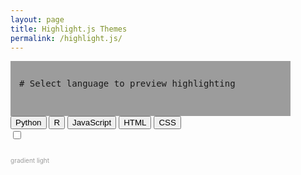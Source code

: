 ```yaml
---
layout: page
title: Highlight.js Themes
permalink: /highlight.js/
---
```


 
<html>
<head>
<script src="https://kit.fontawesome.com/5c0609df7f.js" crossorigin="anonymous"></script>
<style>

.btn {
  border-radius: 3px;
  background:transparent;
   border: solid 1px #9c9c9c;
   color: #9c9c9c;
   display: inline-block;
   font-family: "Raleway", Helvetica, sans-serif;
   font-size: .7em !important;
   font-weight: 800;
   height: 1.5em;
   letter-spacing: 0em;
   line-height: 1.5em;
   margin: auto;
   padding: 0 .6em;
   -moz-transition: background-color 0.2s ease, border 0.2s ease, color 0.2s ease;
   -webkit-transition: background-color 0.2s ease, border 0.2s ease, color 0.2s ease;
   -ms-transition: background-color 0.2s ease, border 0.2s ease, color 0.2s ease;
   transition: background-color 0.2s ease, border 0.2s ease, color 0.2s ease;
   text-align: center;
   text-transform: capitalize;
   width: fit-content;
   background-color:transparent;
}

.btn:hover {
background: -webkit-linear-gradient(45deg, #FA8BFF 0%, #2BD2FF 52%, #2BFF88 90%);
  -webkit-background-clip: text;
  -webkit-text-fill-color: transparent;
    border: solid 1px;
}

.theme-switch-wrapper {
  display: inline-block;
  padding-top: 0px;
  padding-left:25em;
  align-items: center;

  em {
    margin-left: 10px;
    font-size: 10px;
  }
}
.theme-switch {
  display: inline-block;
  height: 34px;
  position: relative;
  width: 60px;
}

.theme-switch input {
  display:none;
}

.slider {
  background-color: #9c9c9c;
  bottom: 0;
  cursor: pointer;
  left: 0;
  position: absolute;
  right: 0;
  top: 0;
  transition: .4s;
}

.slider:before {
  background-color: #fff;
  bottom: 4px;
  content: "";
  height: 26px;
  left: 4px;
  position: absolute;
  transition: .4s;
  width: 26px;
}

input:checked + .slider {
  background: -webkit-linear-gradient(45deg, #FA8BFF 0%, #2BD2FF 52%, #2BFF88 90%);
}

input:checked + .slider:before {
  transform: translateX(26px);
}

.slider.round {
  border-radius: 34px;
}

.slider.round:before {
  border-radius: 50%;
}
.myDiv {
  padding: 1em;
  background: #9c9c9c;
  width: 30em;
  border: 1 px solid #3D3D3E;
  
}


</style>
</head>

<body>

<div class="myDiv">

<link rel="stylesheet"
      href="https://cdnjs.cloudflare.com/ajax/libs/highlight.js/10.2.0/styles/gradient-light.min.css" id="js_css">


<script src="https://cdnjs.cloudflare.com/ajax/libs/highlight.js/10.2.0/highlight.min.js"></script>
<script>hljs.initHighlightingOnLoad();</script>


  <pre id="code">
# Select language to preview highlighting 
  </pre>
</div>

<script>
function python(){
document.getElementById("code").innerHTML = "<code> @requires_authorization
def somefunc(param1='', param2=0):
    r'''A docstring'''
    if param1 > param2: # interesting
        print 'Gre\'ater'
    return (param2 - param1 + 1 + 0b10l) or None

class SomeClass:
    pass

>>> message = '''interpreter
... prompt''' </code>";
}

</script>
<div>
  <button class="btn" onclick="python()">Python<i class="fab fa-python"></i></button>
  <button class="btn">R <i class="fab fa-r-project"></i></button>
  <button class="btn">JavaScript <i class="fab fa-js-square"></i></button>
  <button class="btn">HTML <i class="fas fa-code"></i></button>
  <button class="btn">CSS <i class="far fa-file-code"></i></button>
</div>

<div class="theme-switch-wrapper">
    <label class="theme-switch" for="checkbox">
        <input type="checkbox" id="checkbox" />
        <div class="slider round"></div>
  </label>
  <p id="switch_label" style='font-size:10px; color:#9c9c9c'>gradient light</p>
  
  <script>
const toggleSwitch = document.querySelector('.theme-switch input[type="checkbox"]');

function switchTheme(e) {
    if (e.target.checked) {
        document.getElementById("js_css").setAttribute("href", "https://cdnjs.cloudflare.com/ajax/libs/highlight.js/10.2.0/styles/gradient-dark.min.css");
        document.getElementById("switch_label").innerHTML = "gradient dark";
    }
    else {
        document.getElementById("js_css").setAttribute("href", "https://cdnjs.cloudflare.com/ajax/libs/highlight.js/10.2.0/styles/gradient-light.min.css");
        document.getElementById("switch_label").innerHTML = "gradient light";
    }    
}

toggleSwitch.addEventListener('change', switchTheme, false);
</script>

</div>
</body>
</html>
